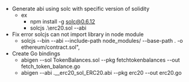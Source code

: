- Generate abi using solc with specific version of solidity
  - ex
      - npm install -g solc@0.6.12
      - solcjs .\erc20.sol --abi
- Fix error solcjs can not import library in node module
  - solcjs --bin --abi --include-path node_modules/ --base-path . -o ethereum/contract.sol",
- Create Go bindings
  - abigen --sol TokenBalances.sol --pkg fetchtokenbalances --out fetch_token_balance.go
  - abigen --abi .\__erc20_sol_ERC20.abi --pkg erc20 --out erc20.go